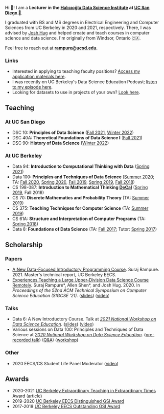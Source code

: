 ---
---
Hi 👋! I am a **Lecturer in the [Halıcıoğlu Data Science Institute](https://datascience.ucsd.edu) at [UC San Diego 🌴](https://www.ucsd.edu)**.

I graduated with BS and MS degrees in Electrical Engineering and Computer Sciences from UC Berkeley in 2020 and 2021, respectively. There, I was advised by [Josh Hug](https://www2.eecs.berkeley.edu/Faculty/Homepages/joshhug.html) and helped create and teach courses in computer science and data science. I'm originally from Windsor, Ontario 🇨🇦.

Feel free to reach out at **rampure@ucsd.edu**.

### Links
- Interested in applying to teaching faculty positions? [Access my application materials here](tf-app-materials).
- I was recently on UC Berkeley's Data Science Education Podcast; [listen to my episode here](https://datascienceeducation.substack.com/p/the-importance-of-data-science-course).
- Looking for datasets to use in projects of your own? [Look here](find-datasets).

## Teaching

### At UC San Diego

- DSC 10: **Principles of Data Science** ([Fall 2021](http://dsc-courses.github.io/dsc10-2021-fa/), [Winter 2022](http://dsc-courses.github.io/dsc10-2022-wi/))
- DSC 40A: **Theoretical Foundations of Data Science I** ([Fall 2021](http://dsc-courses.github.io/dsc40a-2021-fa/))
- DSC 90: **History of Data Science** ([Winter 2022](http://dsc-courses.github.io/dsc90-2022-wi/))

### At UC Berkeley
- Data 94: **Introduction to Computational Thinking with Data** ([Spring 2021](http://data94.org))
- Data 100: **Principles and Techniques of Data Science** ([Summer 2020](http://ds100.org/su20); TA: [Fall 2020](http://ds100.org/fa20), [Spring 2020](http://ds100.org/sp20), [Fall 2019](http://ds100.org/fa19), [Spring 2019](http://ds100.org/sp19), [Fall 2018](http://ds100.org/fa18))
- CS 198-087: **Introduction to Mathematical Thinking [DeCal](http://decal.berkeley.edu)** ([Spring 2019](http://imt-decal.org), Fall 2018)
- CS 70: **Discrete Mathematics and Probability Theory** (TA: [Summer 2019](http://su19.eecs70.org))
- CS 375: **Teaching Techniques for Computer Science** (TA: [Summer 2019](http://cs375.github.io/su19))
- CS 61A: **Structure and Interpretation of Computer Programs** (TA: [Spring 2018](https://inst.eecs.berkeley.edu/~cs61a/sp18/))
- Data 8: **Foundations of Data Science** (TA: [Fall 2017](http://data8.org/fa17); Tutor: [Spring 2017](http://data8.org/sp17))

## Scholarship

### Papers
- [A New Data-Focused Introductory Programming Course](https://www2.eecs.berkeley.edu/Pubs/TechRpts/2021/EECS-2021-106.html). Suraj Rampure. 2021. Master's technical report, UC Berkeley EECS.
- [Experiences Teaching a Large Upper-Division Data Science Course Remotely](https://dl.acm.org/doi/pdf/10.1145/3408877.3432561). Suraj Rampure\*, Allen Shen\*, and Josh Hug. 2020. In _Proceedings of the 52nd ACM Technical Symposium on Computer Science Education (SIGCSE ’21)._ ([slides](https://docs.google.com/presentation/d/1xBMcdYKrhM0U1FxOKZ93TCqIdDIWFqdz7ns49LN_ukg/edit?usp=sharing)) ([video](https://youtu.be/_p-JUp4QyNA))

### Talks
- Data 6: A New Introductory Course. Talk at _[2021 National Workshop on Data Science Education](https://data.berkeley.edu/academics/resources/data-science-education-resources/2020-national-workshop-data-science-education)_. ([slides](https://docs.google.com/presentation/d/1eeJvHmDNQanVOFjKn8Jky63ONxHPmDyq6I764f-YPdE/edit#slide=id.gb6d01dc2f6_0_124)) ([video](https://www.youtube.com/watch?v=4pMLelvesR8))
- Various sessions on Data 100: Principles and Techniques of Data Science at _[2020 National Workshop on Data Science Education](https://data.berkeley.edu/academics/resources/data-science-education-resources/2020-national-workshop-data-science-education)_. ([pre-recorded talk](https://www.youtube.com/watch?v=VxL9L7VkJTE&feature=youtu.be)) ([Q&A](https://www.youtube.com/watch?v=lfyyZQDlyXQ)) ([workshop](https://www.youtube.com/watch?v=1FsYgKKh9gk&feature=youtu.be))

### Other
- 2020 EECS/CS Student Life Panel Moderator ([video](https://youtu.be/RFCohC5kKO8))

## Awards
- 2020-2021 [UC Berkeley Extraordinary Teaching in Extraordinary Times Award](https://rtl.berkeley.edu/extraordinary-teaching-extraordinary-times-award) ([article](https://data.berkeley.edu/news/cdss-instructors-honored-two-awards-extraordinary-teaching-extraordinary-times))
- 2019-2020 [UC Berkeley EECS Distinguished GSI Award](https://www2.eecs.berkeley.edu/Students/Awards/13/)
- 2017-2018 [UC Berkeley EECS Outstanding GSI Award](https://gsi.berkeley.edu/programs-services/award-programs/ogsi/ogsi-2018/)
